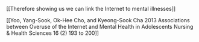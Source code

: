 [[Therefore showing us we can link the Internet to mental illnesses]]

[[Yoo, Yang-Sook, Ok-Hee Cho, and Kyeong-Sook Cha 2013 Associations between Overuse of the Internet and Mental Health in Adolescents Nursing & Health Sciences 16 (2) 193 to 200]]